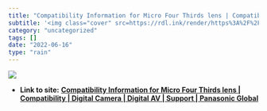 ```yaml
---
title: "Compatibility Information for Micro Four Thirds lens | Compatibility | Digital Camera | Digital AV | Support | Panasonic Global"
subtitle: '<img class="cover" src=https://rdl.ink/render/https%3A%2F%2Fav.jpn.support.panasonic.com%2Fsupport%2...'
category: "uncategorized"
tags: []
date: "2022-06-16"
type: "rain"
---
```

<img class="cover" src=https://rdl.ink/render/https%3A%2F%2Fav.jpn.support.panasonic.com%2Fsupport%2Fglobal%2Fcs%2Fdsc%2Fconnect%2FMicroFourThirds_lens.html>


* **Link to site:** **[Compatibility Information for Micro Four Thirds lens | Compatibility | Digital Camera | Digital AV | Support | Panasonic Global](https://av.jpn.support.panasonic.com/support/global/cs/dsc/connect/MicroFourThirds_lens.html)**
